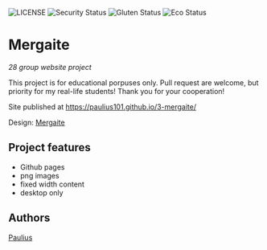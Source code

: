 ![LICENSE](https://img.shields.io/badge/license-MIT-blue.svg?style=flat-square)
![Security Status](https://img.shields.io/security-headers?label=Security&url=https%3A%2F%2Fgithub.com&style=flat-square)
![Gluten Status](https://img.shields.io/badge/Gluten-Free-green.svg)
![Eco Status](https://img.shields.io/badge/ECO-Friendly-green.svg)

# Mergaite

_28 group website project_

This project is for educational porpuses only. Pull request are welcome, but priority for my real-life students! Thank you for your cooperation!

Site published at https://paulius101.github.io/3-mergaite/

Design: [Mergaite](https://paulius101.github.io/3-mergaite/)

## Project features

- Github pages
- png images
- fixed width content 
- desktop only


## Authors

[Paulius](https://github.com/Paulius101)